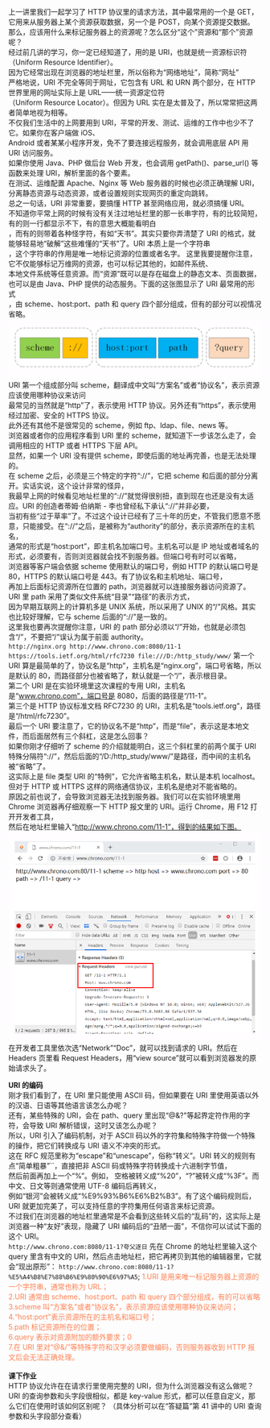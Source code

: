 上一讲里我们一起学习了 HTTP 协议里的请求方法，其中最常用的一个是 GET，它用来从服务器上某个资源获取数据，另一个是 POST，向某个资源提交数据。</br>
那么，应该用什么来标记服务器上的资源呢？怎么区分“这个”资源和“那个”资源呢？</br>
经过前几讲的学习，你一定已经知道了，用的是 URI，也就是统一资源标识符（Uniform Resource Identifier）。</br>
因为它经常出现在浏览器的地址栏里，所以俗称为“网络地址”，简称“网址”</br>
严格地说，URI 不完全等同于网址，它包含有 URL 和 URN 两个部分，在 HTTP 世界里用的网址实际上是 URL——统一资源定位符</br>
（Uniform Resource Locator）。但因为 URL 实在是太普及了，所以常常把这两者简单地视为相等。</br>
不仅我们生活中的上网要用到 URI，平常的开发、测试、运维的工作中也少不了它。如果你在客户端做 iOS、</br>
Android 或者某某小程序开发，免不了要连接远程服务，就会调用底层 API 用 URI 访问服务。</br>
如果你使用 Java、PHP 做后台 Web 开发，也会调用 getPath()、parse_url() 等函数来处理 URI，解析里面的各个要素。</br>
在测试、运维配置 Apache、Nginx 等 Web 服务器的时候也必须正确理解 URI，分离静态资源与动态资源，或者设置规则实现网页的重定向跳转。</br>
总之一句话，URI 非常重要，要搞懂 HTTP 甚至网络应用，就必须搞懂 URI。</br>
不知道你平常上网的时候有没有关注过地址栏里的那一长串字符，有的比较简短，有的则一行都显示不下，有的意思大概能看明白</br>
，而有的则带着各种怪字符，有如“天书”。其实只要你弄清楚了 URI 的格式，就能够轻易地“破解”这些难懂的“天书”了。URI 本质上是一个字符串</br>
，这个字符串的作用是唯一地标记资源的位置或者名字。 这里我要提醒你注意，它不仅能够标记万维网的资源，也可以标记其他的，如邮件系统、</br>
本地文件系统等任意资源。而“资源”既可以是存在磁盘上的静态文本、页面数据，也可以是由 Java、PHP 提供的动态服务。下面的这张图显示了 URI 最常用的形式</br>
，由 scheme、host:port、path 和 query 四个部分组成，但有的部分可以视情况省略。</br>
![img_30.png](img_30.png)</br>
URI 第一个组成部分叫 scheme，翻译成中文叫“方案名”或者“协议名”，表示资源应该使用哪种协议来访问</br>
最常见的当然就是“http”了，表示使用 HTTP 协议。另外还有“https”，表示使用经过加密、安全的 HTTPS 协议。</br>
此外还有其他不是很常见的 scheme，例如 ftp、ldap、file、news 等。</br>
浏览器或者你的应用程序看到 URI 里的 scheme，就知道下一步该怎么走了，会调用相应的 HTTP 或者 HTTPS 下层 API。</br>
显然，如果一个 URI 没有提供 scheme，即使后面的地址再完善，也是无法处理的。</br>
在 scheme 之后，必须是三个特定的字符“://”，它把 scheme 和后面的部分分离开。实话实说，这个设计非常的怪异，</br>
我最早上网的时候看见地址栏里的“://”就觉得很别扭，直到现在也还是没有太适应。URI 的创造者蒂姆·伯纳斯 - 李也曾经私下承认“://”并非必要，</br>
当初有些“过于草率”了。不过这个设计已经有了三十年的历史，不管我们愿意不愿意，只能接受。在“://”之后，是被称为“authority”的部分，表示资源所在的主机名，</br>
通常的形式是“host:port”，即主机名加端口号。主机名可以是 IP 地址或者域名的形式，必须要有，否则浏览器就会找不到服务器。但端口号有时可以省略，</br>
浏览器等客户端会依据 scheme 使用默认的端口号，例如 HTTP 的默认端口号是 80，HTTPS 的默认端口号是 443。有了协议名和主机地址、端口号，</br>
再加上后面标记资源所在位置的 path，浏览器就可以连接服务器访问资源了。URI 里 path 采用了类似文件系统“目录”“路径”的表示方式，</br>
因为早期互联网上的计算机多是 UNIX 系统，所以采用了 UNIX 的“/”风格。其实也比较好理解，它与 scheme 后面的“://”是一致的。</br>
这里我也要再次提醒你注意，URI 的 path 部分必须以“/”开始，也就是必须包含“/”，不要把“/”误认为属于前面 authority。</br>
`http://nginx.org
http://www.chrono.com:8080/11-1
https://tools.ietf.org/html/rfc7230
file:///D:/http_study/www/`
第一个 URI 算是最简单的了，协议名是“http”，主机名是“nginx.org”，端口号省略，所以是默认的 80，而路径部分也被省略了，默认就是一个“/”，表示根目录。</br>
第二个 URI 是在实验环境里这次课程的专用 URI，主机名是“www.chrono.com”，端口号是 8080，后面的路径是“/11-1”。</br>
第三个是 HTTP 协议标准文档 RFC7230 的 URI，主机名是“tools.ietf.org”，路径是“/html/rfc7230”。</br>
最后一个 URI 要注意了，它的协议名不是“http”，而是“file”，表示这是本地文件，而后面居然有三个斜杠，这是怎么回事？</br>
如果你刚才仔细听了 scheme 的介绍就能明白，这三个斜杠里的前两个属于 URI 特殊分隔符“://”，然后后面的“/D:/http_study/www/”是路径，而中间的主机名被“省略”了。</br>
这实际上是 file 类型 URI 的“特例”，它允许省略主机名，默认是本机 localhost。但对于 HTTP 或 HTTPS 这样的网络通信协议，主机名是绝对不能省略的。</br>
原因之前也说了，会导致浏览器无法找到服务器。我们可以在实验环境里用 Chrome 浏览器再仔细观察一下 HTTP 报文里的 URI。运行 Chrome，用 F12 打开开发者工具，</br>
然后在地址栏里输入“http://www.chrono.com/11-1”，得到的结果如下图。</br>
![img_31.png](img_31.png)
在开发者工具里依次选“Network”“Doc”，就可以找到请求的 URI。然后在 Headers 页里看 Request Headers，用“view source”就可以看到浏览器发的原始请求头了。</br>

**URI 的编码**</br>
刚才我们看到了，在 URI 里只能使用 ASCII 码，但如果要在 URI 里使用英语以外的汉语、日语等其他语言该怎么办呢？</br>
还有，某些特殊的 URI，会在 path、query 里出现“@&?"等起界定符作用的字符，会导致 URI 解析错误，这时又该怎么办呢？</br>
所以，URI 引入了编码机制，对于 ASCII 码以外的字符集和特殊字符做一个特殊的操作，把它们转换成与 URI 语义不冲突的形式。</br>
这在 RFC 规范里称为“escape”和“unescape”，俗称“转义”。URI 转义的规则有点“简单粗暴”``，直接把非 ASCII 码或特殊字符转换成十六进制字节值，</br>
然后前面再加上一个“%”。例如， 空格被转义成“%20”，“?”被转义成“%3F”。而中文、日文等则通常使用 UTF-8 编码后再转义，</br>
例如“银河”会被转义成“%E9%93%B6%E6%B2%B3”。有了这个编码规则后，URI 就更加完美了，可以支持任意的字符集用任何语言来标记资源。</br>
不过我们在浏览器的地址栏里通常是不会看到这些转义后的“乱码”的，这实际上是浏览器一种“友好”表现，隐藏了 URI 编码后的“丑陋一面”，不信你可以试试下面的这个 URI。</br>
`http://www.chrono.com:8080/11-1?夸父逐日`
先在 Chrome 的地址栏里输入这个 query 里含有中文的 URI，然后点击地址栏，把它再拷贝到其他的编辑器里，它就会“现出原形”：
`http://www.chrono.com:8080/11-1?%E5%A4%B8%E7%88%B6%E9%80%90%E6%97%A5`;
<span style="color: coral">
1.URI 是用来唯一标记服务器上资源的一个字符串，通常也称为 URL；</br>
2.URI 通常由 scheme、host:port、path 和 query 四个部分组成，有的可以省略</br>
3.scheme 叫“方案名”或者“协议名”，表示资源应该使用哪种协议来访问；</br>
4.“host:port”表示资源所在的主机名和端口号；</br>
5.path 标记资源所在的位置；</br>
6.query 表示对资源附加的额外要求；0</br>
7.在 URI 里对“@&/”等特殊字符和汉字必须要做编码，否则服务器收到 HTTP 报文后会无法正确处理。</br>
</span></br>
**课下作业**</br>
HTTP 协议允许在在请求行里使用完整的 URI，但为什么浏览器没有这么做呢？
URI 的查询参数和头字段很相似，都是 key-value 形式，都可以任意自定义，那么它们在使用时该如何区别呢？
（具体分析可以在“答疑篇”第 41 讲中的 URI 查询参数和头字段部分查看）



















